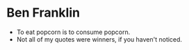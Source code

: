  Ben Franklin
=========

* To eat popcorn is to consume popcorn.
* Not all of my quotes were winners, if you haven't noticed.
